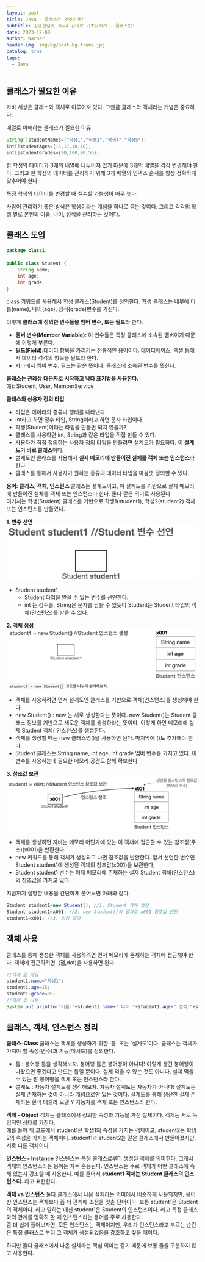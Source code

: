 ```yaml
---
layout: post
title: Java - 클래스는 무엇인가?
subtitle: 김영한님의 Java 강의로 기초다지기 - 클래스란?
date: 2023-12-08
author: Warner
header-img: img/bg/post-bg-frame.jpg
catalog: true
tags:
  - Java
---
```


## 클래스가 필요한 이유

자바 세상은 클래스와 객체로 이루어져 있다. 그만큼 클래스와 객체라는 개념은 중요하다.

배열로 이해하는 클래스가 필요한 이유

~~~java
String[]studentNames={"학생1","학생3","학생4","학생5"};
int[]studentAges={15,17,10,16};
int[]studentGrades={90,100,80,50};
~~~

한 학생의 데이터가 3개의 배열에 나누어져 있기 때문에 3개의 배열을 각각 변경해야 한다.
그리고 한 학생의 데이터를 관리하기 위해 3개 배열의 인덱스 순서를 항상 정확하게 맞추어야 한다.

특정 학생의 데이터를 변경할 때 실수할 가능성이 매우 높다.

사람이 관리하기 좋은 방식은 학생이라는 개념을 하나로 묶는 것이다. 그리고 각각의 학생 별로 본인의 이름, 나이, 성적을 관리하는 것이다.

## 클래스 도입

~~~java
package class1;

public class Student {
    String name;
    int age;
    int grade;
}
~~~

class 키워드를 사용해서 학생 클래스(Student)를 정의한다. 학생 클래스는 내부에 이름(name), 나이(age), 성적(grade)변수를 가진다.

이렇게 **클래스에 정의한 변수들을 멤버 변수, 또는 필드**라 한다.

- **멤버 변수(Member Variable)**: 이 변수들은 특정 클래스에 소속된 멤버이기 때문에 이렇게 부른다.
- **필드(Field)**:데이터 항목을 가리키는 전통적인 용어이다. 데이터베이스, 엑셀 등에서 데이터 각각의 항목을 필드라 한다.
- 자바에서 멤버 변수, 필드는 같은 뜻이다. 클래스에 소속된 변수를 뜻한다.

**클래스는 관례상 대문자로 시작하고 낙타 표기법을 사용한다.**\
예): Student, User, MemberService

**클래스와 상용자 정의 타입**

- 타입은 테이터의 종류나 행태를 나타낸다.
- int라고 하면 정수 타입, String이라고 하면 문자 타입이다.
- 학생(Student)이라는 타입을 만들면 되지 않을까?
- 클래스를 사용하면 int, String과 같은 타입을 직접 만들 수 있다.
- 사용자가 직접 정의하는 사용자 정의 타입을 만들려면 설계도가 필요하다. 이 **설계도가 바로 클래스**이다.
- 설계도인 클래스를 사용해서 **실제 메모리에 만들어진 실체를 객체 또는 인스턴스**라 한다.
- 클래스를 통해서 사용자가 원하는 종류의 데이터 타입을 마음껏 정의할 수 있다.

**용어: 클래스, 객체, 인스턴스**
클래스는 설계도이고, 이 설계도를 기반으로 실제 메모리에 만들어진 실체를 객체 또는 인스턴스라 한다. 둘다 같은 의미로 사용된다.\
여기서는 학생(Student) 클래스를 기반으로 학생1(student1), 학생2(student2) 객체 또는 인스턴스를 만들었다.

**1. 변수 선언**
![class1.png](/img/post/2023-12-08/class1.png)

- Student student1
    - Student 타입을 받을 수 있는 변수를 선언한다.
    - int 는 정수를, String은 문자를 담을 수 있듯이 Student는 Student 타입의 객체(인스턴스)를 받을 수 있다.

**2. 객체 생성**
![class2.png](/img/post/2023-12-08/class2.png)

- 객체를 사용하려면 먼저 설계도인 클래스를 기반으로 객체(인스턴스)를 생성해야 한다.
- new Student() : new 는 새로 생성한다는 뜻이다. new Student()는 Student 클래스 정보를 기반으로 새로운 객체를 생성하라는 뜻이다. 이렇게 하면 메모리에 실제 Student 객체(
  인스턴스)를 생성한다.
- 객체를 생성할 때는 new 클래스명()을 사용하면 된다. 마지막에 ()도 추가해야 한다.
- Student 클래스는 String name, int age, int grade 멤버 변수를 가지고 있다. 이 변수를 사용하는데 필요한 메모리 공간도 함께 확보한다.

**3. 참조값 보관**
![class3.png](/img/post/2023-12-08/class3.png)

- 객체를 생성하면 자바는 메모리 어딘가에 있는 이 객체에 접근할 수 있는 참조값(주소)(x001)을 반환한다.
- new 키워드를 통해 객체가 생성되고 나면 참조값을 반환한다. 앞서 선언한 변수인 Student student1에 생성된 객체의 참조값(x001)을 보관한다,
- Student student1 변수는 이제 메모리에 존재하는 실제 Student 객체(인스턴스)의 참조값을 가지고 있다.

지금까지 설명한 내용을 간단하게 풀어보면 아래와 같다.

~~~java
Student student1=new Student(); //1. Student 객체 생성
Student student1=x001; //2. new Student()의 결과로 x001 참조값 반환
student1=x001; //3. 최종 결과
~~~

## 객체 사용

클래스를 통해 생성한 객체를 사용하려면 먼저 메모리에 존재하는 객체에 접근해야 한다. 객체에 접근하려면 .(점,dot)을 사용하면 된다.

~~~java
//객체 값 대입
student1.name="학생1";
student1.age=15;
student1.grade=90;
//객체 값 사용
System.out.println("이름:"+student1.name+" 나이:"+student1.age+" 성적:"+student1.grade);
~~~

## 클래스, 객체, 인스턴스 정리

**클래스-Class**
클래스는 객체를 생성하기 위한 '틀' 또는 '설계도'이다. 클래스는 객체가 가져야 할 속성(변수)과 기능(메서드)를 정의한다.

- 틀 : 붕어빵 틀을 생각해보자. 붕어빵 틀은 붕어빵이 아니다! 이렇게 생긴 붕어빵이 나왔으면 좋겠다고 만드는 틀일 뿐이다. 실제 먹을 수 있는 것도 아니다. 실제 먹을 수 있는 팥 붕어빵을 객체 또는 인스턴스라
  한다.
- 설계도 : 자동차 설계도를 생각해보자. 자동차 설계도는 자동차가 아니다! 설계도는 실제 존재하는 것이 아니라 개념으로만 있는 것이다. 설계도를 통해 생산한 실제 존재하는 흰색 테슬라 모델 Y 자동차를 객체 또는
  인스턴스라 한다.

**객체 - Object**
객체는 클래스에서 정의한 속성과 기능을 가진 실체이다. 객체는 서로 독립적인 상태를 가진다.\
예를 들어 위 코드에서 student1은 학생1의 속성을 가지는 객체이고, student2는 학생2의 속성을 가지는 객체이다. student1과 student2는 같은 클래스에서 만들어졌지만, 서로 다른 객체이다.

**인스턴스 - Instance**
인스턴스는 특정 클래스로부터 생성된 객체를 의미한다. 그래서 객체와 인스턴스라는 용어는 자주 혼용된다. 인스턴스는 주로 객체가 어떤 클래스에 속해 있는지 강조할 때 사용한다. 예를 들어서 **student1 객체는
Student 클래스의 인스턴스다.** 라고 표현한다.

**객체 vs 인스턴스**
둘다 클래스에서 나온 실체라는 의미에서 비슷하게 사용되지만, 용어상 인스턴스는 객체보다 좀 더 관계에 초점을 맞춘 단어이다. 보통 student1은 Student의 객체이다. 라고 말하는 대신 student1은
Student의 인스턴스이다.
라고 특정 클래스와의 관계를 명확히 할 때 인스턴스라는 용어를 주로 사용한다.\
좀 더 쉽게 풀어보자면, 모든 인스턴스는 객체이지만, 우리가 인스턴스라고 부르는 순간은 특정 클래스로 부터 그 객체가 셍성되었음을 강조하고 싶을 때이다.

하지만 둘다 클래스에서 나온 실체라는 핵심 의미는 같기 때문에 보통 둘을 구분하지 않고 사용한다.